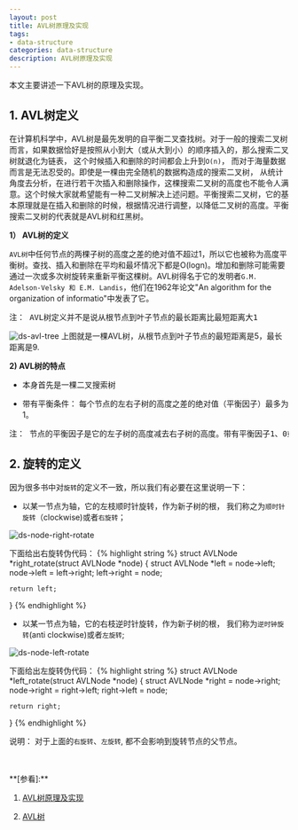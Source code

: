 ```yaml
---
layout: post
title: AVL树原理及实现
tags:
- data-structure
categories: data-structure
description: AVL树原理及实现
---
```


本文主要讲述一下AVL树的原理及实现。


<!-- more -->


## 1. AVL树定义

在计算机科学中，AVL树是最先发明的自平衡二叉查找树。对于一般的搜索二叉树而言，如果数据恰好是按照从小到大（或从大到小）的顺序插入的，那么搜索二叉树就退化为链表， 这个时候插入和删除的时间都会上升到```O(n)```， 而对于海量数据而言是无法忍受的。即使是一棵由完全随机的数据构造成的搜索二叉树， 从统计角度去分析，在进行若干次插入和删除操作，这棵搜索二叉树的高度也不能令人满意。这个时候大家就希望能有一种二叉树解决上述问题。平衡搜索二叉树，它的基本原理就是在插入和删除的时候，根据情况进行调整，以降低二叉树的高度。平衡搜索二叉树的代表就是AVL树和红黑树。


**1） AVL树的定义**


```AVL树```中任何节点的两棵子树的高度之差的绝对值不超过1，所以它也被称为高度平衡树。查找、插入和删除在平均和最坏情况下都是O(logn)。增加和删除可能需要通过一次或多次树旋转来重新平衡这棵树。AVL树得名于它的发明者```G.M. Adelson-Velsky 和 E.M. Landis```，他们在1962年论文"An algorithm for the organization of informatio"中发表了它。
<pre>
注： AVL树定义并不是说从根节点到叶子节点的最长距离比最短距离大1
</pre>


![ds-avl-tree](https://ivanzz1001.github.io/records/assets/img/data_structure/ds_avl_tree.png)
上图就是一棵AVL树，从根节点到叶子节点的最短距离是5，最长距离是9.

**2) AVL树的特点**

* 本身首先是一棵二叉搜索树

* 带有平衡条件： 每个节点的左右子树的高度之差的绝对值（平衡因子）最多为1。
<pre>
注： 节点的平衡因子是它的左子树的高度减去右子树的高度。带有平衡因子1、0或-1的节点被认为是平衡的。
</pre>


## 2. 旋转的定义
因为很多书中对```旋转```的定义不一致，所以我们有必要在这里说明一下：

* 以某一节点为轴，它的左枝顺时针旋转，作为新子树的根， 我们称之为```顺时针旋转```（clockwise)或者```右旋转```；

![ds-node-right-rotate](https://ivanzz1001.github.io/records/assets/img/data_structure/ds_node_right_rotate.jpg)

下面给出右旋转伪代码：
{% highlight string %}
struct AVLNode *right_rotate(struct AVLNode *node)
{
    struct AVLNode *left = node->left;
    node->left = left->right;
    left->right = node;

    return left;
}
{% endhighlight %}

* 以某一节点为轴，它的右枝逆时针旋转，作为新子树的根， 我们称为```逆时钟旋转```(anti clockwise)或者```左旋转```;

![ds-node-left-rotate](https://ivanzz1001.github.io/records/assets/img/data_structure/ds_node_left_rotate.jpg)

下面给出左旋转伪代码：
{% highlight string %}
struct AVLNode *left_rotate(struct AVLNode *node)
{
    struct AVLNode *right = node->right;
    node->right = right->left;
    right->left = node;

    return right;
}
{% endhighlight %}

说明： 对于上面的```右旋转```、```左旋转```, 都不会影响到旋转节点的父节点。




<br />
<br />
**[参看]:**

1. [AVL树原理及实现](http://www.cnblogs.com/nullzx/p/6075644.html)

2. [AVL树](https://baike.baidu.com/item/AVL%E6%A0%91/10986648?fr=aladdin)

<br />
<br />
<br />


